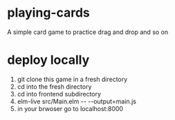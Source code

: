 # playing-cards
A simple card game to practice drag and drop and so on

# deploy locally
1. git clone this game in a fresh directory
2. cd into the fresh directory
3. cd into frontend subdirectory
4. elm-live src/Main.elm -- --output=main.js
5. in your brwoser go to localhost:8000
